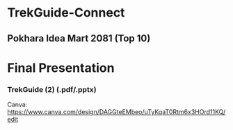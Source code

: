 # TrekGuide-Connect
## Pokhara Idea Mart 2081 (Top 10)

# Final Presentation
### TrekGuide (2) (.pdf/.pptx)
Canva: https://www.canva.com/design/DAGGteEMbeo/uTyKqaT0Rtm6x3HOrd11KQ/edit
